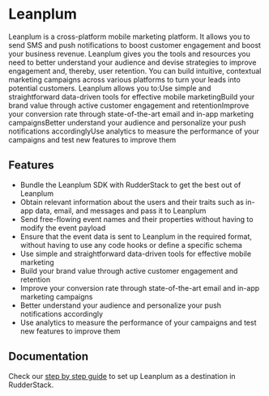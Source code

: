 # Leanplum

Leanplum is a cross-platform mobile marketing platform. It allows you to send SMS and push notifications to boost customer engagement and boost your business revenue. Leanplum gives you the tools and resources you need to better understand your audience and devise strategies to improve engagement and, thereby, user retention. You can build intuitive, contextual marketing campaigns across various platforms to turn your leads into potential customers. Leanplum allows you to:Use simple and straightforward data-driven tools for effective mobile marketingBuild your brand value through active customer engagement and retentionImprove your conversion rate through state-of-the-art email and in-app marketing campaignsBetter understand your audience and personalize your push notifications accordinglyUse analytics to measure the performance of your campaigns and test new features to improve them

## Features
- Bundle the Leanplum SDK with RudderStack to get the best out of Leanplum
- Obtain relevant information about the users and their traits such as in-app data, email, and messages and pass it to Leanplum
- Send free-flowing event names and their properties without having to modify the event payload
- Ensure that the event data is sent to Leanplum in the required format, without having to use any code hooks or define a specific schema
- Use simple and straightforward data-driven tools for effective mobile marketing
- Build your brand value through active customer engagement and retention
- Improve your conversion rate through state-of-the-art email and in-app marketing campaigns
- Better understand your audience and personalize your push notifications accordingly
- Use analytics to measure the performance of your campaigns and test new features to improve them

## Documentation
Check our [step by step guide](https://docs.rudderstack.com/destinations/leanplum) to set up Leanplum as a destination in RudderStack.